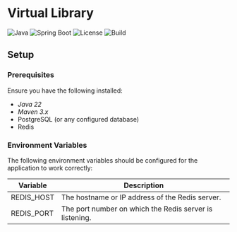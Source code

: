 # Virtual Library

![Java](https://img.shields.io/badge/Java-22-blue)
![Spring Boot](https://img.shields.io/badge/Spring_Boot-3.3-green)
![License](https://img.shields.io/badge/License-Apache2-yellow)
![Build](https://img.shields.io/badge/Build-Maven-red)

## Setup


### Prerequisites
Ensure you have the following installed:
- *Java 22*
- *Maven 3.x*
- PostgreSQL (or any configured database)
- Redis

### Environment Variables
The following environment variables should be configured for the application to work correctly:

| Variable           | Description                              |
|--------------------|------------------------------------------|
| REDIS_HOST    | The hostname or IP address of the Redis server. |
| REDIS_PORT    | The port number on which the Redis server is listening. |
